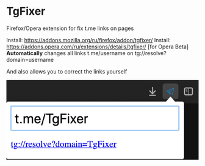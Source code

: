 # TgFixer
Firefox/Opera extension for fix t.me links on pages

Install: https://addons.mozilla.org/ru/firefox/addon/tgfixer/
Install: https://addons.opera.com/ru/extensions/details/tgfixer/ [for Opera Beta]
**Automatically** changes all links t.me/username on tg://resolve?domain=username


And also allows you to correct the links yourself

<img src="/example.png"/>

